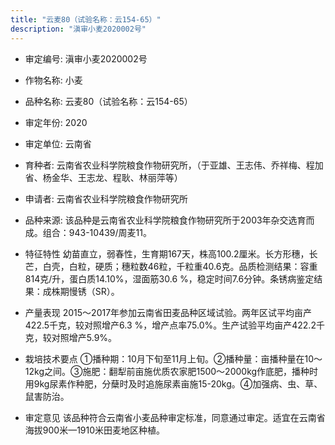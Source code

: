 ```yaml
---
title: "云麦80（试验名称：云154-65）"
description: "滇审小麦2020002号"
---
```

* 审定编号:  滇审小麦2020002号

*  作物名称:  小麦

*  品种名称:  云麦80（试验名称：云154-65）

*  审定年份:  2020

*  审定单位:  云南省

* 育种者:  云南省农业科学院粮食作物研究所，（于亚雄、王志伟、乔祥梅、程加省、杨金华、王志龙、程耿、林丽萍等）

*  申请者:  云南省农业科学院粮食作物研究所

*  品种来源:  该品种是云南省农业科学院粮食作物研究所于2003年杂交选育而成。组合：943-10439/周麦11。

*  特征特性
幼苗直立，弱春性，生育期167天，株高100.2厘米。长方形穗，长芒，白壳，白粒，硬质；穗粒数46粒，千粒重40.6克。品质检测结果：容重814克/升，蛋白质14.10%，湿面筋30.6 %，稳定时间7.6分钟。条锈病鉴定结果：成株期慢锈（SR）。

*  产量表现
2015～2017年参加云南省田麦品种区域试验。两年区试平均亩产422.5千克，较对照增产6.3 %，增产点率75.0%。生产试验平均亩产422.2千克，较对照增产5.9%。

*  栽培技术要点
①播种期：10月下旬至11月上旬。②播种量：亩播种量在10～12kg之间。③施肥：翻犁前亩施优质农家肥1500～2000kg作底肥，播种时用9kg尿素作种肥，分蘖时及时追施尿素亩施15-20kg。④加强病、虫、草、鼠害防治。

*  审定意见
该品种符合云南省小麦品种审定标准，同意通过审定。适宜在云南省海拔900米—1910米田麦地区种植。
